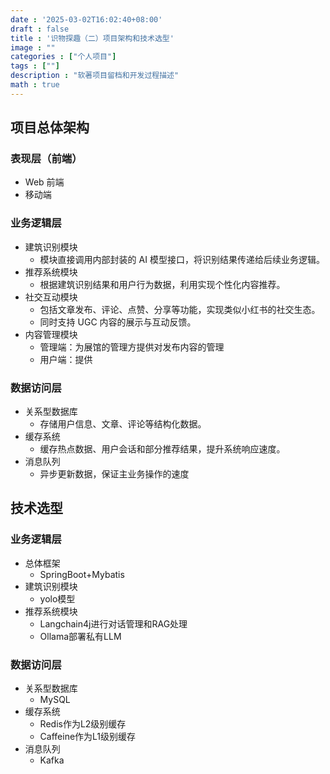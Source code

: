 ```yaml
---
date : '2025-03-02T16:02:40+08:00'
draft : false
title : '识物探趣（二）项目架构和技术选型'
image : ""
categories : ["个人项目"]
tags : [""]
description : "软著项目留档和开发过程描述"
math : true
---
```


## 项目总体架构

### 表现层（前端）

- Web 前端
- 移动端

### 业务逻辑层

- 建筑识别模块
  - 模块直接调用内部封装的 AI 模型接口，将识别结果传递给后续业务逻辑。
- 推荐系统模块
  - 根据建筑识别结果和用户行为数据，利用实现个性化内容推荐。
- 社交互动模块
  - 包括文章发布、评论、点赞、分享等功能，实现类似小红书的社交生态。
  - 同时支持 UGC 内容的展示与互动反馈。
- 内容管理模块
  - 管理端：为展馆的管理方提供对发布内容的管理
  - 用户端：提供


###  数据访问层

- 关系型数据库
  - 存储用户信息、文章、评论等结构化数据。
- 缓存系统
  - 缓存热点数据、用户会话和部分推荐结果，提升系统响应速度。
- 消息队列
  - 异步更新数据，保证主业务操作的速度

## 技术选型

### 业务逻辑层

- 总体框架
  - SpringBoot+Mybatis
- 建筑识别模块
  - yolo模型
- 推荐系统模块
  - Langchain4j进行对话管理和RAG处理
  - Ollama部署私有LLM

### 数据访问层

- 关系型数据库
  - MySQL
- 缓存系统
  - Redis作为L2级别缓存
  - Caffeine作为L1级别缓存
- 消息队列
  - Kafka

